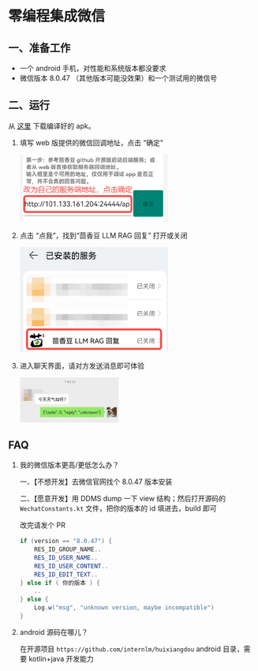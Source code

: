 # 零编程集成微信

## 一、准备工作

* 一个 android 手机，对性能和系统版本都没要求
* 微信版本 8.0.47 （其他版本可能没效果）和一个测试用的微信号

## 二、运行

从 [这里](https://www.lanzoub.com/iJBEG1ql9u6j) 下载编译好的 apk。

1. 填写 web 版提供的微信回调地址，点击 “确定”

    <img src="./step1.png" width="300">

2. 点击 “点我”，找到“茴香豆 LLM RAG 回复” 打开或关闭

    <img src="./step2.png" width="300">

3. 进入聊天界面，请对方发送消息即可体验

    <img src="./example.jpg" width="200">

## FAQ

1. 我的微信版本更高/更低怎么办？

    一、【不想开发】去微信官网找个 8.0.47 版本安装

    二、【愿意开发】用 DDMS dump 一下 view 结构；然后打开源码的 `WechatConstants.kt` 文件，把你的版本的 id 填进去，build 即可
    
    改完请发个 PR

    ```java
    if (version == "8.0.47") {
        RES_ID_GROUP_NAME..
        RES_ID_USER_NAME..
        RES_ID_USER_CONTENT..
        RES_ID_EDIT_TEXT..
    } else if ( 你的版本 ) {
        ..
    } else {
        Log.w("msg", "unknown version, maybe incompatible")
    }
    ```

2. android 源码在哪儿？

    在开源项目 `https://github.com/internlm/huixiangdou` android 目录，需要 kotlin+java 开发能力
